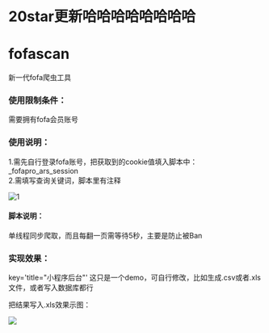 # 20star更新哈哈哈哈哈哈哈哈
# fofascan
新一代fofa爬虫工具
### 使用限制条件：
需要拥有fofa会员账号
### 使用说明：
1.需先自行登录fofa账号，把获取到的cookie值填入脚本中：_fofapro_ars_session  
2.需填写查询关键词，脚本里有注释  

![1](https://upload-images.jianshu.io/upload_images/21474770-e2ffc753ec576ef9.png?imageMogr2/auto-orient/strip%7CimageView2/2/w/1240)

#### 脚本说明：
单线程同步爬取，而且每翻一页需等待5秒，主要是防止被Ban
### 实现效果：
key='title="小程序后台"'
这只是一个demo，可自行修改，比如生成.csv或者.xls文件，或者写入数据库都行

把结果写入.xls效果示图：

![](https://upload-images.jianshu.io/upload_images/21474770-c6bdbab60fc92807.png?imageMogr2/auto-orient/strip%7CimageView2/2/w/1240)



